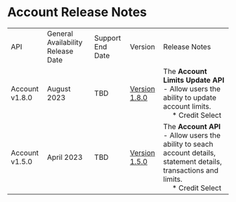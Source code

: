 # Account Release Notes
|                |                                   |                  |               |                                                                                                                                |
|----------------|-----------------------------------|------------------|---------------|--------------------------------------------------------------------------------------------------------------------------------|
| API            | General Availability Release Date | Support End Date | Version       | Release Notes                                                                                                                  |
| Account v1.8.0 | August 2023                       | TBD              | [Version 1.8.0](../api/?type=post&path=/v1/accounts/limits/search) | The **Account Limits Update API** - Allow users the ability to update account limits. <br>&emsp; * Credit Select                               |
| Account v1.5.0 | April 2023                        | TBD              | [Version 1.5.0](../api/?type=post&path=/v1/accounts/limits/search) | The **Account API** - Allow users the ability to seach account details, statement details, transactions and limits. <br>&emsp; * Credit Select |

